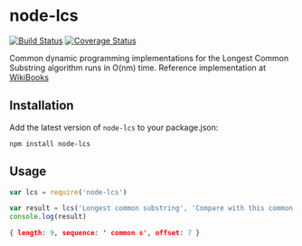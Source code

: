 # node-lcs
[![Build Status](https://travis-ci.org/dinhoabreu/node-lcs.svg?branch=master)](https://travis-ci.org/dinhoabreu/node-lcs) [![Coverage Status](https://coveralls.io/repos/github/dinhoabreu/node-lcs/badge.svg?branch=master)](https://coveralls.io/github/dinhoabreu/node-lcs?branch=master)



Common dynamic programming implementations for the Longest Common Substring algorithm runs in O(nm) time.
Reference implementation at [WikiBooks](https://en.wikibooks.org/wiki/Algorithm_Implementation/Strings/Longest_common_substring#JavaScript)

## Installation

Add the latest version of `node-lcs` to your package.json:

```
npm install node-lcs
```

## Usage

```javascript
var lcs = require('node-lcs')

var result = lcs('Longest common substring', 'Compare with this common string')
console.log(result)
```

```json
{ length: 9, sequence: ' common s', offset: 7 }
```
